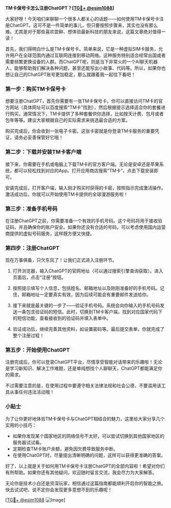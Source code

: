**TM卡保号卡怎么注册ChatGPT？[[TG💪+ @esim1088](https://t.me/s/esim1088)]**

大家好呀！今天咱们来聊聊一个很多人都关心的话题——如何使用TM卡保号卡注册ChatGPT。这可不是一件简单的事儿，但只要按照步骤来，其实也没有那么难。尤其是对于那些喜欢尝鲜、想体验最新科技的朋友来说，这篇文章绝对值得一读！

首先，我们得明白什么是TM卡保号卡。简单来说，它是一种虚拟SIM卡服务，允许用户在全球范围内通过互联网连接到移动网络。这种服务特别适合经常出国或者需要频繁更换设备的人群。而ChatGPT呢，则是当下非常火的一个AI聊天机器人，能够帮助我们解决各种问题，甚至还能写出小故事、代码等。所以，如果你也想让自己的ChatGPT账号更加稳定，那么就跟着我一起往下看吧！

### 第一步：购买TM卡保号卡

想要注册ChatGPT，首先你需要有一张TM卡保号卡。你可以直接访问TM卡的官方网站（具体网址可以百度搜索“TM卡”找到），然后根据提示选择适合你的套餐进行购买。通常情况下，TM卡提供了多种套餐供你选择，比如按天计费、包月或者包年等等。建议大家根据自己的实际需求来挑选最合适的方案。

购买完成后，你会收到一张电子卡密。这张卡密就是你登录TM卡服务的重要凭证，请务必妥善保管好它哦！

### 第二步：下载并安装TM卡客户端

接下来，你需要在手机或电脑上下载TM卡的官方客户端。无论是安卓还是苹果系统，都可以轻松找到对应的App。打开应用商店搜索“TM卡”，点击下载安装即可。

安装完成后，打开客户端，输入刚才购买时获得的卡密，按照指示完成激活操作。激活成功后，你就可以开始使用TM卡提供的全球漫游服务啦！

### 第三步：准备手机号码

在注册ChatGPT之前，你需要准备一个有效的手机号码。这个号码将用于接收验证码，并且确保你的账户安全。如果你还没有合适的号码，可以考虑使用国内运营商提供的虚拟号码服务，这样既方便又快捷。

### 第四步：注册ChatGPT

现在万事俱备，只欠东风了！让我们正式进入注册环节。

1. 打开浏览器，输入ChatGPT的官网地址（可以通过搜索引擎查询获取）。进入页面后，点击“注册”按钮。
   
2. 按照提示填写个人信息，包括姓名、邮箱地址以及刚刚准备好的手机号码。记住，邮箱地址一定要真实有效，因为后续可能会有重要邮件发送给你。

3. 接下来就是最关键的一步了——验证手机号码。系统会向你输入的手机号码发送一条包含验证码的短信。此时，切换到TM卡客户端，找到对应国家代码下的短信功能，查看接收到的验证码并填入表单中。

4. 验证成功后，继续完善其他资料，如设置密码等。最后提交表单，你就完成了整个注册过程！

### 第五步：开始使用ChatGPT

注册完成后，你可以登录ChatGPT平台，尽情享受智能对话带来的乐趣啦！无论是学习新知识、解决工作难题，还是单纯想找个人聊聊天，ChatGPT都能满足你的需求。

不过需要注意的是，在使用过程中要遵守相关法律法规和社会公德，不要滥用该工具从事任何违法活动哦！

### 小贴士

为了让你更好地体验TM卡保号卡与ChatGPT相结合的魅力，这里给大家分享几个实用的小技巧：

- 如果你发现某个国家地区的网络信号不太好，可以尝试切换到其他国家地区的服务器试试看。
- 定期检查TM卡账户余额，避免因欠费导致服务中断。
- 在使用ChatGPT时，尽量提出清晰明确的问题，这样可以获得更准确的答案。

好了，以上就是关于如何用TM卡保号卡注册ChatGPT的全部内容啦！希望对你们有所帮助。如果你还有其他疑问，欢迎随时留言交流，我会尽力为大家解答。

无论你是技术小白还是资深玩家，相信通过这篇指南都能顺利开启你的智能之旅。快去试试吧，说不定你会发现更多意想不到的乐趣呢！

[[TG💪+ @esim1088](https://t.me/s/esim1088) ![Image](https://i.postimg.cc/4NQfJmqS/Snipaste-2025-05-13-00-14-12.png)]